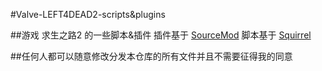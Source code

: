 #Valve-LEFT4DEAD2-scripts&plugins

##游戏 求生之路2 的一些脚本&插件
  插件基于 [SourceMod](https://forums.alliedmods.net/)
  脚本基于 [Squirrel](http://www.squirrel-lang.org/)
  
##任何人都可以随意修改分发本仓库的所有文件并且不需要征得我的同意
